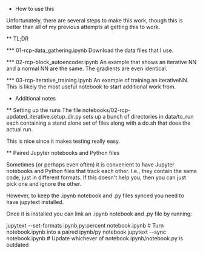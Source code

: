 * How to use this

Unfortunately, there are several steps to make this work, though this is better than all of my previous attempts at getting this to work.

** TL;DR

*** 01-rcp-data_gathering.ipynb
Download the data files that I use.

*** 02-rcp-block_autoencoder.ipynb
An example that shows an iterative NN and a normal NN are the same.  The gradients are
even identical.

*** 03-rcp-iterative_training.ipynb
An example of training an iterativeNN.  This is likely the most useful notebook
to start additional work from.

* Additional notes

** Setting up the runs
The file notebooks/02-rcp-updated_iterative.setup_dir.py sets up a bunch
of directories in data/to_run each containing a stand alone set of files along with a do.sh that does the actual run.

This is nice since it makes testing really easy.

** Paired Jupyter notebooks and Python files

Sometimes (or perhaps even often) it is convenient to have Jupyter notebooks and Python files that track each other.  I.e., they contain the same code, just in different formats. If this doesn't help you, then you can just pick one and ignore the other.  

However, to keep the .ipynb notebook and .py files synced you need to have jupytext installed.

Once it is installed you can link an .ipynb notebook and .py file by running:

jupytext --set-formats ipynb,py:percent notebook.ipynb  # Turn notebook.ipynb into a paired ipynb/py notebook
jupytext --sync notebook.ipynb                  # Update whichever of notebook.ipynb/notebook.py is outdated
